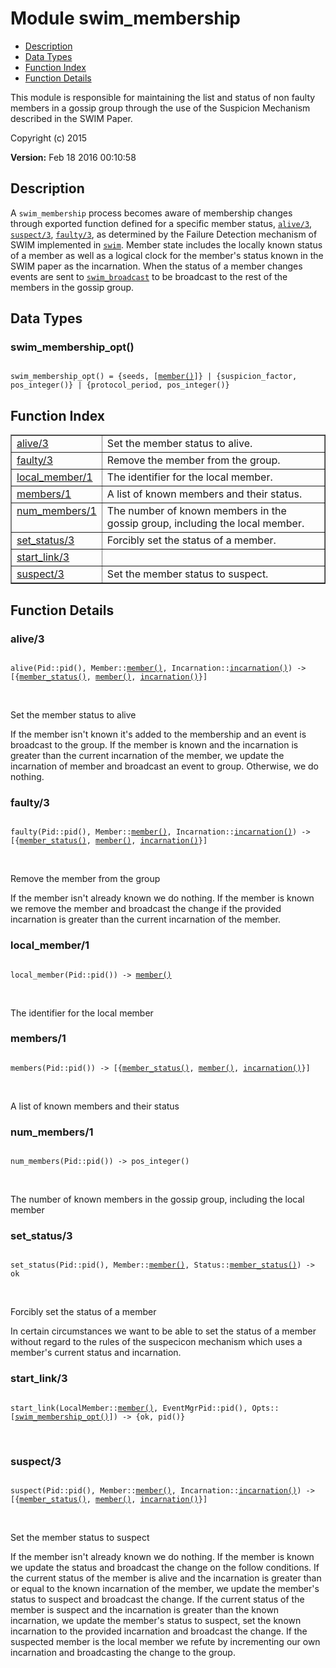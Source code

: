 

# Module swim_membership #
* [Description](#description)
* [Data Types](#types)
* [Function Index](#index)
* [Function Details](#functions)

This module is responsible for maintaining the list and status of non
faulty members in a gossip group through the use of the Suspicion Mechanism
described in the SWIM Paper.

Copyright (c) 2015

__Version:__ Feb 18 2016 00:10:58

<a name="description"></a>

## Description ##
A `swim_membership` process becomes aware of
membership changes through exported function defined for a specific member
status, [`alive/3`](#alive-3), [`suspect/3`](#suspect-3), [`faulty/3`](#faulty-3), as determined
by the Failure Detection mechanism of SWIM implemented in [`swim`](swim.md). Member
state includes the locally known status of a member as well as a logical clock
for the member's status known in the SWIM paper as the incarnation.
When the status of a member changes events are sent to [`swim_broadcast`](swim_broadcast.md)
to be broadcast to the rest of the members in the gossip group.

<a name="types"></a>

## Data Types ##




### <a name="type-swim_membership_opt">swim_membership_opt()</a> ###


<pre><code>
swim_membership_opt() = {seeds, [<a href="#type-member">member()</a>]} | {suspicion_factor, pos_integer()} | {protocol_period, pos_integer()}
</code></pre>

<a name="index"></a>

## Function Index ##


<table width="100%" border="1" cellspacing="0" cellpadding="2" summary="function index"><tr><td valign="top"><a href="#alive-3">alive/3</a></td><td>Set the member status to alive.</td></tr><tr><td valign="top"><a href="#faulty-3">faulty/3</a></td><td>Remove the member from the group.</td></tr><tr><td valign="top"><a href="#local_member-1">local_member/1</a></td><td>The identifier for the local member.</td></tr><tr><td valign="top"><a href="#members-1">members/1</a></td><td>A list of known members and their status.</td></tr><tr><td valign="top"><a href="#num_members-1">num_members/1</a></td><td>The number of known members in the gossip group, including the local member.</td></tr><tr><td valign="top"><a href="#set_status-3">set_status/3</a></td><td>Forcibly set the status of a member.</td></tr><tr><td valign="top"><a href="#start_link-3">start_link/3</a></td><td></td></tr><tr><td valign="top"><a href="#suspect-3">suspect/3</a></td><td>Set the member status to suspect.</td></tr></table>


<a name="functions"></a>

## Function Details ##

<a name="alive-3"></a>

### alive/3 ###

<pre><code>
alive(Pid::pid(), Member::<a href="#type-member">member()</a>, Incarnation::<a href="#type-incarnation">incarnation()</a>) -&gt; [{<a href="#type-member_status">member_status()</a>, <a href="#type-member">member()</a>, <a href="#type-incarnation">incarnation()</a>}]
</code></pre>
<br />

Set the member status to alive

If the member isn't known it's added to the membership and an event is
broadcast to the group. If the member is known and the incarnation is
greater than the current incarnation of the member, we update the incarnation
of member and broadcast an event to group. Otherwise, we do nothing.

<a name="faulty-3"></a>

### faulty/3 ###

<pre><code>
faulty(Pid::pid(), Member::<a href="#type-member">member()</a>, Incarnation::<a href="#type-incarnation">incarnation()</a>) -&gt; [{<a href="#type-member_status">member_status()</a>, <a href="#type-member">member()</a>, <a href="#type-incarnation">incarnation()</a>}]
</code></pre>
<br />

Remove the member from the group

If the member isn't already known we do nothing. If the member is known
we remove the member and broadcast the change if the provided incarnation is
greater than the current incarnation of the member.

<a name="local_member-1"></a>

### local_member/1 ###

<pre><code>
local_member(Pid::pid()) -&gt; <a href="#type-member">member()</a>
</code></pre>
<br />

The identifier for the local member

<a name="members-1"></a>

### members/1 ###

<pre><code>
members(Pid::pid()) -&gt; [{<a href="#type-member_status">member_status()</a>, <a href="#type-member">member()</a>, <a href="#type-incarnation">incarnation()</a>}]
</code></pre>
<br />

A list of known members and their status

<a name="num_members-1"></a>

### num_members/1 ###

<pre><code>
num_members(Pid::pid()) -&gt; pos_integer()
</code></pre>
<br />

The number of known members in the gossip group, including the local member

<a name="set_status-3"></a>

### set_status/3 ###

<pre><code>
set_status(Pid::pid(), Member::<a href="#type-member">member()</a>, Status::<a href="#type-member_status">member_status()</a>) -&gt; ok
</code></pre>
<br />

Forcibly set the status of a member

In certain circumstances we want to be able to set the status of a member
without regard to the rules of the suspecicon mechanism which uses a member's
current status and incarnation.

<a name="start_link-3"></a>

### start_link/3 ###

<pre><code>
start_link(LocalMember::<a href="#type-member">member()</a>, EventMgrPid::pid(), Opts::[<a href="#type-swim_membership_opt">swim_membership_opt()</a>]) -&gt; {ok, pid()}
</code></pre>
<br />

<a name="suspect-3"></a>

### suspect/3 ###

<pre><code>
suspect(Pid::pid(), Member::<a href="#type-member">member()</a>, Incarnation::<a href="#type-incarnation">incarnation()</a>) -&gt; [{<a href="#type-member_status">member_status()</a>, <a href="#type-member">member()</a>, <a href="#type-incarnation">incarnation()</a>}]
</code></pre>
<br />

Set the member status to suspect

If the member isn't already known we do nothing. If the member is known
we update the status and broadcast the change on the follow conditions. If
the current status of the member is alive and the incarnation is greater than
or equal to the known incarnation of the member, we update the member's status
to suspect and broadcast the change. If the current status of the member is
suspect and the incarnation is greater than the known incarnation, we update
the member's status to suspect, set the known incarnation to the provided
incarnation and broadcast the change.
If the suspected member is the local member we refute by incrementing our own
incarnation and broadcasting the change to the group.

